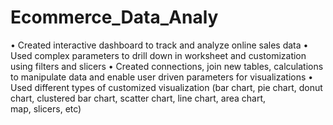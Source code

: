 # Ecommerce_Data_Analy
• Created interactive dashboard to track and analyze online sales data
• Used complex parameters to drill down in worksheet and customization using filters and slicers
• Created connections, join new tables, calculations to manipulate data and enable user driven parameters for visualizations
• Used
different types of customized visualization (bar chart, pie chart, donut chart, clustered bar chart, scatter chart, line chart, area chart, map, slicers, etc)
